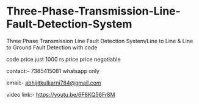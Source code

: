 # Three-Phase-Transmission-Line-Fault-Detection-System
Three Phase Transmission Line Fault Detection System/Line to Line &amp; Line to Ground Fault Detection with code

code price just 1000 rs price price negotiable

contact:- 7385415081 whatsapp only

email:- abhijitkulkarni784@gmail.com

video link:-   https://youtu.be/6F8KQ56Fr8M
